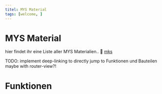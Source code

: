 ```yaml
---
titel: MYS Material
tags: [welcome, ]
---
```


# MYS Material

hier findet ihr eine Liste aller MYS Materialien..
:tada:
[mks](https://makeyourschool.de/maker-ecke/material/)

TODO: implement deep-linking to directly jump to Funktionen und Bauteilen
maybe with router-view?!

# Funktionen
